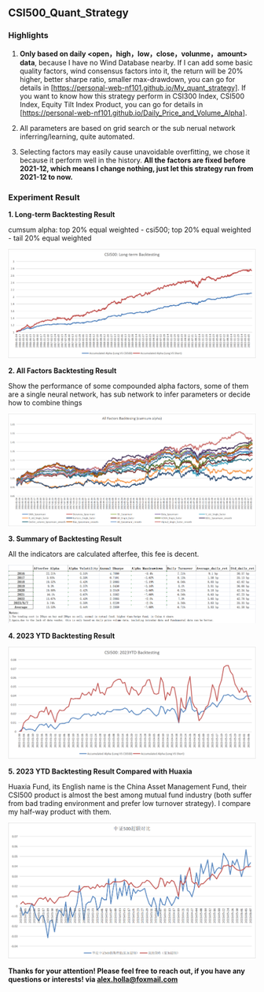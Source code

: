 ## CSI500_Quant_Strategy

### Highlights
1. **Only based on daily <open，high，low，close，volunme，amount> data**, because I have no Wind Database nearby. If I can add some basic quality factors, wind consensus factors into it, the return will be 20% higher, better sharpe ratio, smaller max-drawdown, you can go for details in [https://personal-web-nf101.github.io/My_quant_strategy]. If you want to know how this strategy perform in CSI300 Index, CSI500 Index, Equity Tilt Index Product, you can go for details in [https://personal-web-nf101.github.io/Daily_Price_and_Volume_Alpha].
   
2. All parameters are based on grid search or the sub nerual network inferring/learning, quite automated.

3. Selecting factors may easily cause unavoidable overfitting, we chose it because it perform well in the history. **All the factors are fixed before 2021-12, which means I change nothing, just let this strategy run from 2021-12 to now.**

### Experiment Result

**1. Long-term Backtesting Result**

cumsum alpha: top 20% equal weighted - csi500; top 20% equal weighted - tail 20% equal weighted

![Image text](https://github.com/Neural-Finance/CSI500_Quant_Strategy/blob/main/CSI500_Long-term%20Backtesting.png)

**2. All Factors Backtesting Result**

Show the performance of some compounded alpha factors, some of them are a single neural network, has sub network to infer parameters or decide how to combine things

![Image text](https://github.com/Neural-Finance/CSI500_Quant_Strategy/blob/main/CSI500_all_factors%20Backtesting.png)

**3. Summary of Backtesting Result**

All the indicators are calculated afterfee, this fee is decent.

![Image text](https://github.com/Neural-Finance/CSI500_Quant_Strategy/blob/main/CSI500_Table%20Backtesting.png)

**4. 2023 YTD Backtesting Result**

![Image text](https://github.com/Neural-Finance/CSI500_Quant_Strategy/blob/main/CSI500_YTD%20Backtesting.png)

**5. 2023 YTD Backtesting Result Compared with Huaxia**

Huaxia Fund, its English name is the China Asset Management Fund, their CSI500 product is almost the best among mutual fund industry (both suffer from bad trading environment and prefer low turnover strategy). I compare my half-way product with them.

![Image text](https://github.com/Neural-Finance/CSI500_Quant_Strategy/blob/main/CSI500_compare_with_huaxia.png)

**Thanks for your attention! Please feel free to reach out, if you have any questions or interests! via alex.holla@foxmail.com** 
